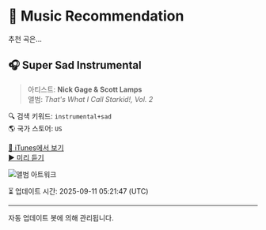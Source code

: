 
# 🎵 Music Recommendation

추천 곡은...

## 🎧 Super Sad Instrumental  
> 아티스트: **Nick Gage & Scott Lamps**  
> 앨범: _That's What I Call Starkid!, Vol. 2_  

🔍 검색 키워드: `instrumental+sad`  
🌎 국가 스토어: `US`

[🔗 iTunes에서 보기](https://music.apple.com/us/album/super-sad-instrumental/519897268?i=519898709&uo=4)  
[▶️ 미리 듣기](https://audio-ssl.itunes.apple.com/itunes-assets/AudioPreview114/v4/c6/63/17/c66317b0-e3e9-33f1-c2ab-939654a46814/mzaf_15268677930081276457.plus.aac.p.m4a)

![앨범 아트워크](https://is1-ssl.mzstatic.com/image/thumb/Music124/v4/49/c7/55/49c75518-fa26-bf0c-bb80-0f75550ac0b2/859708053500_cover.jpg/100x100bb.jpg)

⏳ 업데이트 시간: 2025-09-11 05:21:47 (UTC)

---
자동 업데이트 봇에 의해 관리됩니다.
